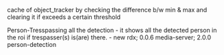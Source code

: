 cache of object_tracker by checking the difference b/w min & max and clearing it if exceeds a certain threshold

Person-Tresspassing all the detection - it shows all the detected person in the roi if trespasser(s) is(are) there. - new rdx; 0.0.6 media-server; 2.0.0 person-detection
